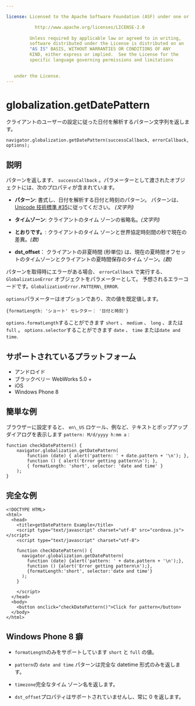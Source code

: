 ```yaml
---

license: Licensed to the Apache Software Foundation (ASF) under one or more contributor license agreements. See the NOTICE file distributed with this work for additional information regarding copyright ownership. The ASF licenses this file to you under the Apache License, Version 2.0 (the "License"); you may not use this file except in compliance with the License. You may obtain a copy of the License at

           http://www.apache.org/licenses/LICENSE-2.0
    
         Unless required by applicable law or agreed to in writing,
         software distributed under the License is distributed on an
         "AS IS" BASIS, WITHOUT WARRANTIES OR CONDITIONS OF ANY
         KIND, either express or implied.  See the License for the
         specific language governing permissions and limitations
    

   under the License.
---
```


# globalization.getDatePattern

クライアントのユーザーの設定に従った日付を解析するパターン文字列を返します。

    navigator.globalization.getDatePattern(successCallback, errorCallback, options);
    

## 説明

パターンを返します、 `successCallback` 。パラメーターとして渡されたオブジェクトには、次のプロパティが含まれています。

*   **パターン**: 書式し、日付を解析する日付と時刻のパターン。 パターンは、 [Unicode 技術標準 #35][1]に従ってください。 *(文字列)*

*   **タイムゾーン**: クライアントのタイム ゾーンの省略名。*(文字列)*

*   **とおりです。**: クライアントのタイム ゾーンと世界協定時刻間の秒で現在の差異。*(数)*

*   **dst_offset**： クライアントの非夏時間 (秒単位) は、現在の夏時間オフセットのタイムゾーンとクライアントの夏時間保存のタイム ゾーン。*(数)*

 [1]: http://unicode.org/reports/tr35/tr35-4.html

パターンを取得時にエラーがある場合、 `errorCallback` で実行する、 `GlobalizationError` オブジェクトをパラメーターとして。 予想されるエラーコードです。`GlobalizationError.PATTERN\_ERROR`.

`options`パラメーターはオプションであり、次の値を既定値します。

    {formatLength: 'ショート' セレクター： '日付と時刻'}
    

`options.formatLength`することができます `short` 、 `medium` 、 `long` 、または `full` 。 `options.selector`することができます `date` 、 `time` または`date and
time`.

## サポートされているプラットフォーム

*   アンドロイド
*   ブラックベリー WebWorks 5.0 +
*   iOS
*   Windows Phone 8

## 簡単な例

ブラウザーに設定すると、 `en\_US` ロケール、例など、テキストとポップアップ ダイアログを表示します `pattern: M/d/yyyy h:mm a` :

    function checkDatePattern() {
        navigator.globalization.getDatePattern(
            function (date) { alert('pattern: ' + date.pattern + '\n'); },
            function () { alert('Error getting pattern\n'); },
            { formatLength: 'short', selector: 'date and time' }
        );
    }
    

## 完全な例

    <!DOCTYPE HTML>
    <html>
      <head>
        <title>getDatePattern Example</title>
        <script type="text/javascript" charset="utf-8" src="cordova.js"></script>
        <script type="text/javascript" charset="utf-8">
    
        function checkDatePattern() {
          navigator.globalization.getDatePattern(
            function (date) {alert('pattern: ' + date.pattern + '\n');},
            function () {alert('Error getting pattern\n');},
            {formatLength:'short', selector:'date and time'}
          );
        }
    
        </script>
      </head>
      <body>
        <button onclick="checkDatePattern()">Click for pattern</button>
      </body>
    </html>
    

## Windows Phone 8 癖

*   `formatLength`のみをサポートしています `short` と `full` の値。

*   `pattern`の `date and time` パターンは完全な datetime 形式のみを返します。

*   `timezone`完全なタイム ゾーン名を返します。

*   `dst_offset`プロパティはサポートされていませんし、常に 0 を返します。